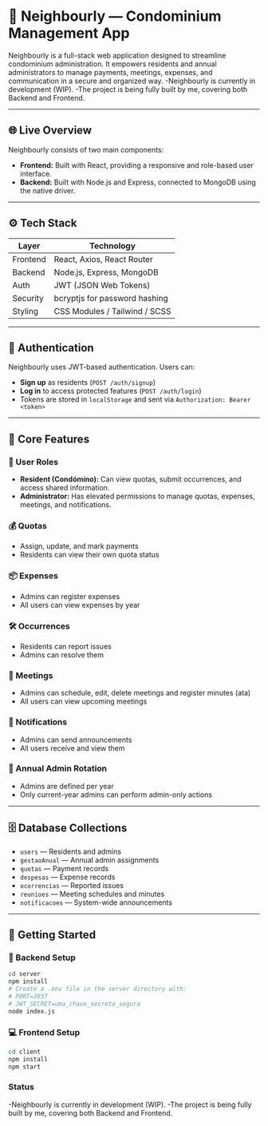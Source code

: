 # 🏢 Neighbourly — Condominium Management App

Neighbourly is a full-stack web application designed to streamline condominium administration. It empowers residents and annual administrators to manage payments, meetings, expenses, and communication in a secure and organized way.
-Neighbourly is currently in development (WIP).
-The project is being fully built by me, covering both Backend and Frontend.

---

## 🌐 Live Overview

Neighbourly consists of two main components:

- **Frontend:** Built with React, providing a responsive and role-based user interface.
- **Backend:** Built with Node.js and Express, connected to MongoDB using the native driver.

---

## ⚙️ Tech Stack

| Layer       | Technology                     |
|-------------|--------------------------------|
| Frontend    | React, Axios, React Router     |
| Backend     | Node.js, Express, MongoDB      |
| Auth        | JWT (JSON Web Tokens)          |
| Security    | bcryptjs for password hashing  |
| Styling     | CSS Modules / Tailwind / SCSS  |

---

## 🔐 Authentication

Neighbourly uses JWT-based authentication. Users can:

- **Sign up** as residents (`POST /auth/signup`)
- **Log in** to access protected features (`POST /auth/login`)
- Tokens are stored in `localStorage` and sent via `Authorization: Bearer <token>`

---

## 🧩 Core Features

### 👥 User Roles
- **Resident (Condómino):** Can view quotas, submit occurrences, and access shared information.
- **Administrator:** Has elevated permissions to manage quotas, expenses, meetings, and notifications.

### 💰 Quotas
- Assign, update, and mark payments
- Residents can view their own quota status

### 📦 Expenses
- Admins can register expenses
- All users can view expenses by year

### 🛠️ Occurrences
- Residents can report issues
- Admins can resolve them

### 📅 Meetings
- Admins can schedule, edit, delete meetings and register minutes (ata)
- All users can view upcoming meetings

### 📣 Notifications
- Admins can send announcements
- All users receive and view them

### 🔄 Annual Admin Rotation
- Admins are defined per year
- Only current-year admins can perform admin-only actions

---

## 🗄️ Database Collections

- `users` — Residents and admins
- `gestaoAnual` — Annual admin assignments
- `quotas` — Payment records
- `despesas` — Expense records
- `ocorrencias` — Reported issues
- `reunioes` — Meeting schedules and minutes
- `notificacoes` — System-wide announcements

---

## 🚀 Getting Started

### 🔧 Backend Setup

``` bash
cd server
npm install
# Create a .env file in the server directory with:
# PORT=3037
# JWT_SECRET=uma_chave_secreta_segura
node index.js
````
### 💻 Frontend Setup
```bash
cd client
npm install
npm start
```

### Status
-Neighbourly is currently in development (WIP).
-The project is being fully built by me, covering both Backend and Frontend.
